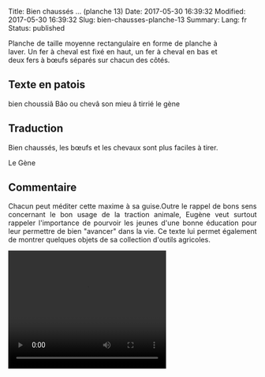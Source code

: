 Title: Bien chaussés ... (planche 13)
Date: 2017-05-30 16:39:32
Modified: 2017-05-30 16:39:32
Slug: bien-chausses-planche-13
Summary: 
Lang: fr
Status: published


<figure class="image-block" style="float: right;">
  <img alt="" src="{static}/images/planche_13.png">
  <figcaption style="max-width: 273px"></figcaption>
</figure>
<p style="text-align:justify;">Planche de taille moyenne rectangulaire en forme de planche à laver. Un fer à cheval est fixé en haut, un fer à cheval en bas et deux fers à bœufs séparés sur chacun des côtés.</p>

## Texte en patois
bien choussiâ Bâo ou chevâ son mieu â tirrié              le gène


## Traduction
Bien chaussés, les bœufs et les chevaux sont plus faciles à tirer.

Le Gène

## Commentaire
<p style="text-align:justify;">Chacun peut méditer cette maxime à sa guise.Outre le rappel de bons sens concernant le bon usage de la traction animale, Eugène veut surtout rappeler l'importance de pourvoir les jeunes d'une bonne éducation pour leur permettre de bien "avancer" dans la vie.
Ce texte lui permet également de montrer quelques objets de sa collection d'outils agricoles.</p>

<video width="320" height="240" controls>
  <source src="https://d1njpgd0ygatdn.cloudfront.net/video_13.mp4" type="video/mp4">
</video>
